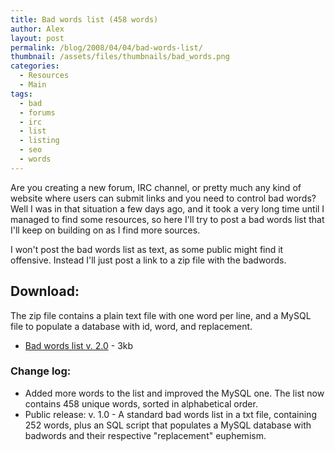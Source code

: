 ```yaml
---
title: Bad words list (458 words)
author: Alex
layout: post
permalink: /blog/2008/04/04/bad-words-list/
thumbnail: /assets/files/thumbnails/bad_words.png
categories:
  - Resources
  - Main
tags:
  - bad
  - forums
  - irc
  - list
  - listing
  - seo
  - words
---
```


Are you creating a new forum, IRC channel, or pretty much any kind of website where users can submit links and you need to control bad words?  
Well I was in that situation a few days ago, and it took a very long time until I managed to find some resources, so here I\'ll try to post a bad words list that I\'ll keep on building on as I find more sources.

I won\'t post the bad words list as text, as some public might find it offensive. Instead I\'ll just post a link to a zip file with the badwords.

## Download:

The zip file contains a plain text file with one word per line, and a MySQL file to populate a database with id, word, and replacement.

*   [Bad words list v. 2.0][1] - 3kb

 [1]: http://static.urbanoalvarez.es/blog/?download=badwords

### Change log:

*   Added more words to the list and improved the MySQL one. The list now contains 458 unique words, sorted in alphabetical order.
*   Public release: v. 1.0 - A standard bad words list in a txt file, containing 252 words, plus an SQL script that populates a MySQL database with badwords and their respective \"replacement\" euphemism.